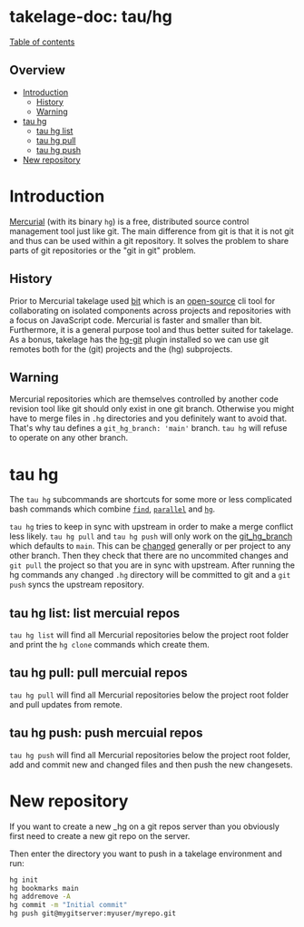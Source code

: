 # takelage-doc: tau/hg

[Table of contents](../../README.md)

## Overview

- [Introduction](#introduction)
    - [History](#history)
    - [Warning](#warning)
- [tau hg](#hg)
    - [tau hg list](#list)
    - [tau hg pull](#pull)
    - [tau hg push](#push)
- [New repository](#new)

<a name="introduction"/>

# Introduction

[Mercurial](https://www.mercurial-scm.org/)
(with its binary `hg`) is a free, 
distributed source control management tool just like git.
The main difference from git is that it is not git 
and thus can be used within a git repository.
It solves the problem to share parts of git repositories or
the "git in git" problem.


<a name="history"/>

## History

Prior to Mercurial takelage used [bit](https://docs.bit.dev/)
which is an
[open-source](https://github.com/teambit/bit)
cli tool for collaborating on isolated components
across projects and repositories 
with a focus on JavaScript code.
Mercurial is faster and smaller than bit.
Furthermore, it is a general purpose tool and 
thus better suited for takelage. 
As a bonus, takelage has the 
[hg-git](https://foss.heptapod.net/mercurial/hg-git)
plugin installed so we can use git remotes both for
the (git) projects and the (hg) subprojects.

<a name="warning"/>

## Warning

Mercurial repositories which are themselves controlled
by another code revision tool like git should only
exist in one git branch. 
Otherwise you might have to merge files in
`.hg` directories and you definitely want to avoid that.
That's why tau defines a `git_hg_branch: 'main'` branch.
`tau hg` will refuse to operate on any other branch.

<a name="hg"/>

# tau hg

The `tau hg` subcommands are shortcuts for some more or less
complicated bash commands which combine 
[`find`](https://www.gnu.org/software/findutils/manual/html_mono/find.html), 
[`parallel`](https://www.gnu.org/software/parallel/) and 
[`hg`](https://www.mercurial-scm.org/).

`tau hg` tries to keep in sync with upstream in order to
make a merge conflict less likely.
`tau hg pull` and `tau hg push` will only work
on the 
[git_hg_branch](https://github.com/takelwerk/takelage-cli/blob/main/lib/takeltau/default.yml)
which defaults to `main`.
This can be 
[changed](https://github.com/takelwerk/takelage-cli#configuration-examples)
generally or per project to any other branch.
Then they check that there are no uncommited changes 
and `git pull` the project so that you are in sync with upstream.
After running the hg commands any changed `.hg` directory
will be committed to git and a `git push` syncs the upstream repository.

<a name="list"/>

## tau hg list: list mercuial repos
`tau hg list` will find all Mercurial repositories
below the project root folder and 
print the `hg clone` commands which create them.

<a name="pull"/>

## tau hg pull: pull mercuial repos

`tau hg pull` will find all Mercurial repositories
below the project root folder and pull updates from remote.

<a name="push"/>

## tau hg push: push mercuial repos

`tau hg push` will find all Mercurial repositories
below the project root folder,
add and commit new and changed files 
and then push the new changesets.

<a name="new"/>

# New repository

If you want to create a new _hg on a git repos server
than you obviously first need to create a new git repo on the server.

Then enter the directory you want to push
in a takelage environment and run:

```bash
hg init
hg bookmarks main
hg addremove -A
hg commit -m "Initial commit"
hg push git@mygitserver:myuser/myrepo.git
```
